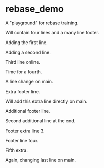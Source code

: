 # rebase_demo

A "playground" for rebase training.

Will contain four lines and a many line footer.

Adding the first line.

Adding a second line.

Third line online.

Time for a fourth.

A line change on main.

Extra footer line.

Will add this extra line directly on main.

Additional footer line.

Second additional line at the end.

Footer extra line 3.

Footer line four.

Fifth extra.

Again, changing last line on main.
